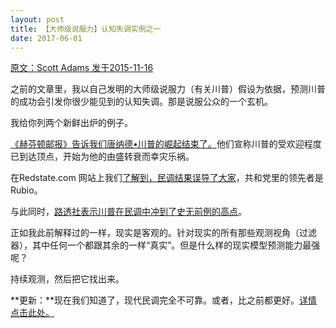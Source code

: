 ```yaml
---
layout: post
title: 【大师级说服力】认知失调实例之一
date: 2017-06-01 
---
```


 [原文：Scott Adams     发于2015-11-16][1]

之前的文章里，我以自己发明的大师级说服力（有关川普）假设为依据，预测川普的成功会引发你很少能见到的认知失调。那是说服公众的一个玄机。

我给你列两个新鲜出炉的例子。

[《赫芬顿邮报》告诉我们唐纳德•川普的崛起结束了。][2]他们宣称川普的受欢迎程度已到达顶点，开始为他的由盛转衰而幸灾乐祸。

在Redstate.com 网站上我们[了解到，民调结果误导了大家][3]，共和党里的领先者是Rubio。

与此同时，[路透社表示川普在民调中冲到了史无前例的高点][4]。

正如我此前解释过的一样，现实是客观的。针对现实的所有那些观测视角（过滤器），其中任何一个都跟其余的一样“真实”。但是什么样的现实模型预测能力最强呢？

持续观测，然后把它找出来。

**更新：**现在我们知道了，现代民调完全不可靠。或者，比之前都更好。[详情点击此处。][5]

[1]: http://blog.dilbert.com/post/133345316891/cognitive-dissonance-update-1

[2]: http://www.huffingtonpost.com/entry/donald-trump-polls-declining-ego-expanding_us_5646405ce4b045bf3def031c

[3]: http://www.redstate.com/2015/11/16/marco-rubio-new-de-facto-gop-frontrunner/

[4]: http://www.reuters.com/article/us-usa-election-trump-idUSMTZSAPEBBDRVZSGQ20151113#qy6PthAZOroqqAah.97

[5]: http://www.businessinsider.com/nate-silver-polling-crisis-2015-11







